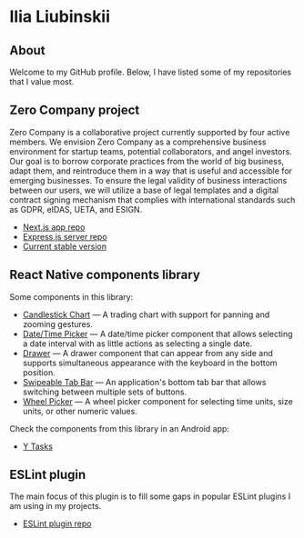 # Ilia Liubinskii

## About

Welcome to my GitHub profile. Below, I have listed some of my repositories that I value most.

## Zero Company project

Zero Company is a collaborative project currently supported by four active members. We envision Zero Company as a comprehensive business environment for startup teams, potential collaborators, and angel investors. Our goal is to borrow corporate practices from the world of big business, adapt them, and reintroduce them in a way that is useful and accessible for emerging businesses. To ensure the legal validity of business interactions between our users, we will utilize a base of legal templates and a digital contract signing mechanism that complies with international standards such as GDPR, eIDAS, UETA, and ESIGN.

- [Next.js app repo](https://github.com/iliubinskii/zero-company-app)
- [Express.js server repo](https://github.com/iliubinskii/zero-company-api)
- [Current stable version](https://www.zero-company.app/)

## React Native components library

Some components in this library:

- [Candlestick Chart](https://github.com/iliubinskii/react-native-misc/tree/master/src/components/CandlestickChart) — A trading chart with support for panning and zooming gestures.
- [Date/Time Picker](https://github.com/iliubinskii/react-native-misc/tree/master/src/components/DateTimePicker) — A date/time picker component that allows selecting a date interval with as little actions as selecting a single date.
- [Drawer](https://github.com/iliubinskii/react-native-misc/tree/master/src/components/Drawer) — A drawer component that can appear from any side and supports simultaneous appearance with the keyboard in the bottom position.
- [Swipeable Tab Bar](https://github.com/iliubinskii/react-native-misc/tree/master/src/components/SwipeableTabBar) — An application's bottom tab bar that allows switching between multiple sets of buttons.
- [Wheel Picker](https://github.com/iliubinskii/react-native-misc/tree/master/src/components/WheelPicker) — A wheel picker component for selecting time units, size units, or other numeric values.

Check the components from this library in an Android app:

- [Y Tasks](https://play.google.com/apps/internaltest/4701242983924474999)

## ESLint plugin

The main focus of this plugin is to fill some gaps in popular ESLint plugins I am using in my projects.

- [ESLint plugin repo](https://github.com/iliubinskii/eslint-plugin-misc)
